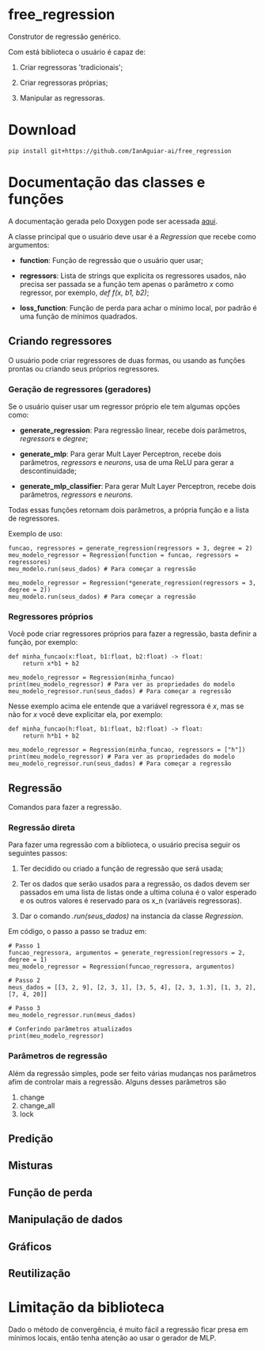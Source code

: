 # free_regression

Construtor de regressão genérico.

Com está biblioteca o usuário é capaz de:

1. Criar regressoras 'tradicionais';

2. Criar regressoras próprias;

3. Manipular as regressoras.

# Download

```
pip install git+https://github.com/IanAguiar-ai/free_regression
```

# Documentação das classes e funções

A documentação gerada pelo Doxygen pode ser acessada [aqui](https://github.com/IanAguiar-ai/free_regression/blob/main/free_regression/documentacao/html/annotated.html).

A classe principal que o usuário deve usar é a *Regression* que recebe como argumentos:

- **function**: Função de regressão que o usuário quer usar;

- **regressors**: Lista de strings que explicita os regressores usados, não precisa ser passada se a função tem apenas o parâmetro *x* como regressor, por exemplo, *def f(x, b1, b2)*;

- **loss_function**: Função de perda para achar o mínimo local, por padrão é uma função de mínimos quadrados.

## Criando regressores

O usuário pode criar regressores de duas formas, ou usando as funções prontas ou criando seus próprios regressores.

### Geração de regressores (geradores)

Se o usuário quiser usar um regressor próprio ele tem algumas opções como:

- **generate_regression**: Para regressão linear, recebe dois parâmetros, *regressors* e *degree*;

- **generate_mlp**: Para gerar Mult Layer Perceptron, recebe dois parâmetros, *regressors* e *neurons*, usa de uma ReLU para gerar a descontinuidade;

- **generate_mlp_classifier**: Para gerar Mult Layer Perceptron, recebe dois parâmetros, *regressors* e *neurons*.

Todas essas funções retornam dois parâmetros, a própria função e a lista de regressores.

Exemplo de uso:

```
funcao, regressores = generate_regression(regressors = 3, degree = 2)
meu_modelo_regressor = Regression(function = funcao, regressors = regressores)
meu_modelo.run(seus_dados) # Para começar a regressão
```

```
meu_modelo_regressor = Regression(*generate_regression(regressors = 3, degree = 2))
meu_modelo.run(seus_dados) # Para começar a regressão
```

### Regressores próprios

Você pode criar regressores próprios para fazer a regressão, basta definir a função, por exemplo:

```
def minha_funcao(x:float, b1:float, b2:float) -> float:
	return x*b1 + b2
	
meu_modelo_regressor = Regression(minha_funcao)
print(meu_modelo_regressor) # Para ver as propriedades do modelo
meu_modelo_regressor.run(seus_dados) # Para começar a regressão
```

Nesse exemplo acima ele entende que a variável regressora é *x*, mas se não for *x* você deve explicitar ela, por exemplo:

```
def minha_funcao(h:float, b1:float, b2:float) -> float:
	return h*b1 + b2
	
meu_modelo_regressor = Regression(minha_funcao, regressors = ["h"])
print(meu_modelo_regressor) # Para ver as propriedades do modelo
meu_modelo_regressor.run(seus_dados) # Para começar a regressão
```

## Regressão

Comandos para fazer a regressão.

### Regressão direta

Para fazer uma regressão com a biblioteca, o usuário precisa seguir os seguintes passos:

1. Ter decidido ou criado a função de regressão que será usada;

2. Ter os dados que serão usados para a regressão, os dados devem ser passados em uma lista de listas onde a ultima coluna é o valor esperado e os outros valores é reservado para os x_n (variáveis regressoras).

3. Dar o comando *.run(seus_dados)* na instancia da classe *Regression*.

Em código, o passo a passo se traduz em:

```
# Passo 1
funcao_regressora, argumentos = generate_regression(regressors = 2, degree = 1)
meu_modelo_regressor = Regression(funcao_regressora, argumentos)

# Passo 2
meus_dados = [[3, 2, 9], [2, 3, 1], [3, 5, 4], [2, 3, 1.3], [1, 3, 2], [7, 4, 20]]

# Passo 3
meu_modelo_regressor.run(meus_dados)

# Conferindo parâmetros atualizados
print(meu_modelo_regressor)
```

### Parâmetros de regressão

Além da regressão simples, pode ser feito várias mudanças nos parâmetros afim de controlar mais a regressão. Alguns desses parâmetros são

1. change
2. change_all
3. lock

## Predição

## Misturas

## Função de perda

## Manipulação de dados

## Gráficos

## Reutilização

# Limitação da biblioteca

Dado o método de convergência, é muito fácil a regressão ficar presa em mínimos locais, então tenha atenção ao usar o gerador de MLP.

